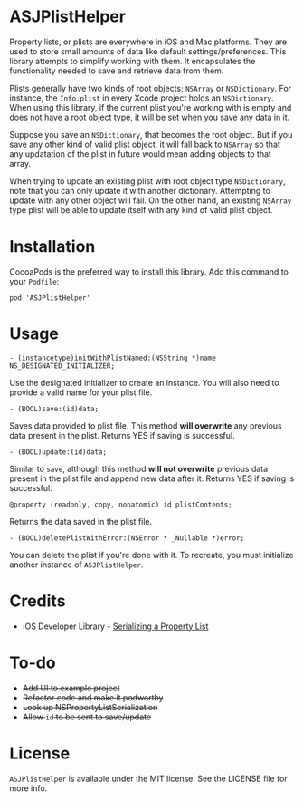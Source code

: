 # ASJPlistHelper

Property lists, or plists are everywhere in iOS and Mac platforms. They are used to store small amounts of data like default settings/preferences. This library attempts to simplify working with them. It encapsulates the functionality needed to save and retrieve data from them.

Plists generally have two kinds of root objects; `NSArray` or `NSDictionary`. For instance, the `Info.plist` in every Xcode project holds an `NSDictionary`. When using this library, if the current plist you're working with is empty and does not have a root object type, it will be set when you save any data in it.

Suppose you save an `NSDictionary`, that becomes the root object. But if you save any other kind of valid plist object, it will fall back to `NSArray` so that any updatation of the plist in future would mean adding objects to that array.

When trying to update an existing plist with root object type `NSDictionary`, note that you can only update it with another dictionary. Attempting to update with any other object will fail. On the other hand, an existing `NSArray` type plist will be able to update itself with any kind of valid plist object.

# Installation

CocoaPods is the preferred way to install this library. Add this command to your `Podfile`:

```
pod 'ASJPlistHelper'
```

# Usage

```objc
- (instancetype)initWithPlistNamed:(NSString *)name NS_DESIGNATED_INITIALIZER;
```
Use the designated initializer to create an instance. You will also need to provide a valid name for your plist file.

```objc
- (BOOL)save:(id)data;
```
Saves data provided to plist file. This method **will overwrite** any previous data present in the plist. Returns YES if saving is successful.

```objc
- (BOOL)update:(id)data;
```
Similar to `save`, although this method **will not overwrite** previous data present in the plist file and append new data after it. Returns YES if saving is successful.

```objc
@property (readonly, copy, nonatomic) id plistContents;
```
Returns the data saved in the plist file.

```objc
- (BOOL)deletePlistWithError:(NSError * _Nullable *)error;
```
You can delete the plist if you're done with it. To recreate, you must initialize another instance of `ASJPlistHelper`.

# Credits

- iOS Developer Library - [Serializing a Property List](https://developer.apple.com/library/ios/documentation/Cocoa/Conceptual/PropertyLists/SerializePlist/SerializePlist.html)

# To-do

- ~~Add UI to example project~~
- ~~Refactor code and make it podworthy~~
- ~~Look up NSPropertyListSerialization~~
- ~~Allow `id` to be sent to save/update~~

# License

`ASJPlistHelper` is available under the MIT license. See the LICENSE file for more info.
